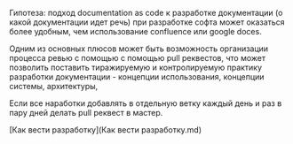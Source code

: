 Гипотеза: подход documentation as code к разработке документации (о какой документации идет речь) при разработке софта может оказаться более удобным, чем использование confluence или google doces.

Одним из основных плюсов может быть возможность организации процесса ревью с помощью с помощью pull реквестов, что может позволить поставить тиражируемую и контролируемую практику разработки документации - концепции использования, концепции системы, архитектуры,

Если все наработки добавлять в отдельную ветку каждый день и раз в пару дней делать pull реквест в мастер.

[Как вести разработку](Как вести разработку.md) 
